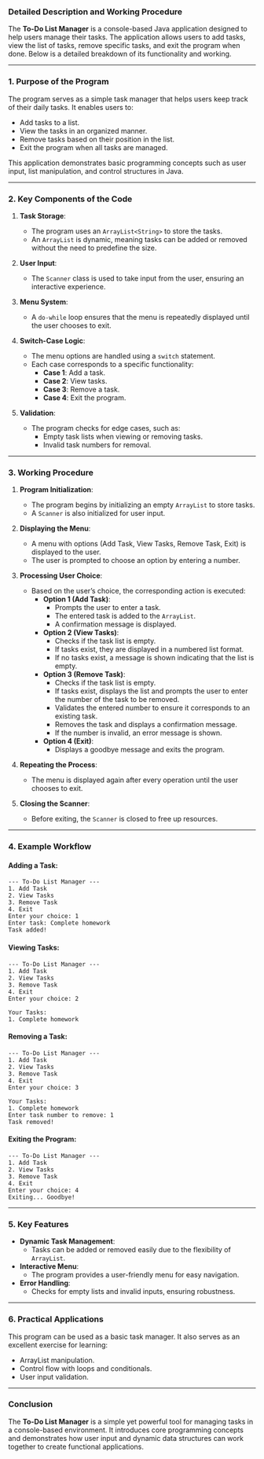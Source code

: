 ### **Detailed Description and Working Procedure**

The **To-Do List Manager** is a console-based Java application designed to help users manage their tasks. The application allows users to add tasks, view the list of tasks, remove specific tasks, and exit the program when done. Below is a detailed breakdown of its functionality and working.

---

### **1. Purpose of the Program**
The program serves as a simple task manager that helps users keep track of their daily tasks. It enables users to:
- Add tasks to a list.
- View the tasks in an organized manner.
- Remove tasks based on their position in the list.
- Exit the program when all tasks are managed.

This application demonstrates basic programming concepts such as user input, list manipulation, and control structures in Java.

---

### **2. Key Components of the Code**
1. **Task Storage**:
   - The program uses an `ArrayList<String>` to store the tasks.  
   - An `ArrayList` is dynamic, meaning tasks can be added or removed without the need to predefine the size.

2. **User Input**:
   - The `Scanner` class is used to take input from the user, ensuring an interactive experience.

3. **Menu System**:
   - A `do-while` loop ensures that the menu is repeatedly displayed until the user chooses to exit.

4. **Switch-Case Logic**:
   - The menu options are handled using a `switch` statement.  
   - Each case corresponds to a specific functionality:
     - **Case 1**: Add a task.
     - **Case 2**: View tasks.
     - **Case 3**: Remove a task.
     - **Case 4**: Exit the program.

5. **Validation**:
   - The program checks for edge cases, such as:
     - Empty task lists when viewing or removing tasks.
     - Invalid task numbers for removal.

---

### **3. Working Procedure**
1. **Program Initialization**:
   - The program begins by initializing an empty `ArrayList` to store tasks.
   - A `Scanner` is also initialized for user input.

2. **Displaying the Menu**:
   - A menu with options (Add Task, View Tasks, Remove Task, Exit) is displayed to the user.
   - The user is prompted to choose an option by entering a number.

3. **Processing User Choice**:
   - Based on the user’s choice, the corresponding action is executed:
     - **Option 1 (Add Task)**:
       - Prompts the user to enter a task.
       - The entered task is added to the `ArrayList`.
       - A confirmation message is displayed.
     - **Option 2 (View Tasks)**:
       - Checks if the task list is empty.
       - If tasks exist, they are displayed in a numbered list format.
       - If no tasks exist, a message is shown indicating that the list is empty.
     - **Option 3 (Remove Task)**:
       - Checks if the task list is empty.
       - If tasks exist, displays the list and prompts the user to enter the number of the task to be removed.
       - Validates the entered number to ensure it corresponds to an existing task.
       - Removes the task and displays a confirmation message.
       - If the number is invalid, an error message is shown.
     - **Option 4 (Exit)**:
       - Displays a goodbye message and exits the program.

4. **Repeating the Process**:
   - The menu is displayed again after every operation until the user chooses to exit.

5. **Closing the Scanner**:
   - Before exiting, the `Scanner` is closed to free up resources.

---

### **4. Example Workflow**

#### Adding a Task:
```
--- To-Do List Manager ---
1. Add Task
2. View Tasks
3. Remove Task
4. Exit
Enter your choice: 1
Enter task: Complete homework
Task added!
```

#### Viewing Tasks:
```
--- To-Do List Manager ---
1. Add Task
2. View Tasks
3. Remove Task
4. Exit
Enter your choice: 2

Your Tasks:
1. Complete homework
```

#### Removing a Task:
```
--- To-Do List Manager ---
1. Add Task
2. View Tasks
3. Remove Task
4. Exit
Enter your choice: 3

Your Tasks:
1. Complete homework
Enter task number to remove: 1
Task removed!
```

#### Exiting the Program:
```
--- To-Do List Manager ---
1. Add Task
2. View Tasks
3. Remove Task
4. Exit
Enter your choice: 4
Exiting... Goodbye!
```

---

### **5. Key Features**
- **Dynamic Task Management**:
  - Tasks can be added or removed easily due to the flexibility of `ArrayList`.
- **Interactive Menu**:
  - The program provides a user-friendly menu for easy navigation.
- **Error Handling**:
  - Checks for empty lists and invalid inputs, ensuring robustness.

---

### **6. Practical Applications**
This program can be used as a basic task manager. It also serves as an excellent exercise for learning:
- ArrayList manipulation.
- Control flow with loops and conditionals.
- User input validation.

---

### **Conclusion**
The **To-Do List Manager** is a simple yet powerful tool for managing tasks in a console-based environment. It introduces core programming concepts and demonstrates how user input and dynamic data structures can work together to create functional applications.
